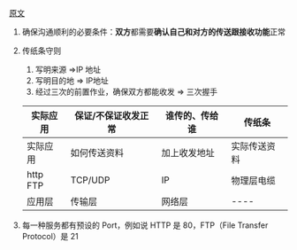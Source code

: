 [原文](https://mp.weixin.qq.com/s/prKCdz7zoBsziNoE93Ouog)
1. 确保沟通顺利的必要条件：**双方**都需要**确认自己和对方的传送跟接收功能**正常
2. 传纸条守则  
    1. 写明来源 =>IP 地址
    2. 写明目的地 => IP地址
    3. 经过三次的前置作业，确保双方都能收发 => 三次握手  

    | 实际应用 | 保证/不保证收发正常 | 谁传的、传给谁 | 传纸条 |
    | ---- | ---- | ---- | ---- |
    | 实际应用 | 如何传送资料 | 加上收发地址 | 实际传送资料 |
    | http FTP | TCP/UDP | IP | 物理层电缆 |
    | 应用层 | 传输层 | 网络层 | ---- |
3. 每一种服务都有预设的 Port，例如说 HTTP 是 80，FTP（File Transfer Protocol）是 21